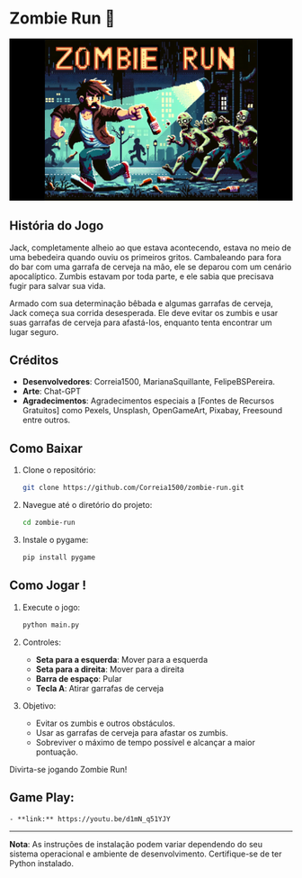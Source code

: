 # Zombie Run :beer:

![Zombie Run](assets/img/zombie-run.png)

## História do Jogo

Jack, completamente alheio ao que estava acontecendo, estava no meio de uma bebedeira quando ouviu os primeiros gritos. Cambaleando para fora do bar com uma garrafa de cerveja na mão, ele se deparou com um cenário apocalíptico. Zumbis estavam por toda parte, e ele sabia que precisava fugir para salvar sua vida.

Armado com sua determinação bêbada e algumas garrafas de cerveja, Jack começa sua corrida desesperada. Ele deve evitar os zumbis e usar suas garrafas de cerveja para afastá-los, enquanto tenta encontrar um lugar seguro.

## Créditos

- **Desenvolvedores**: Correia1500, MarianaSquillante, FelipeBSPereira.
- **Arte**: Chat-GPT 
- **Agradecimentos**: Agradecimentos especiais a [Fontes de Recursos Gratuitos] como Pexels, Unsplash, OpenGameArt, Pixabay, Freesound entre outros.

## Como Baixar

1. Clone o repositório:
    ```sh
    git clone https://github.com/Correia1500/zombie-run.git
    ```
2. Navegue até o diretório do projeto:
    ```sh
    cd zombie-run
    ```
3. Instale o pygame:
    ```sh
    pip install pygame
    ```

## Como Jogar !

1. Execute o jogo:
    ```sh
    python main.py
    ```

2. Controles:
    - **Seta para a esquerda**: Mover para a esquerda
    - **Seta para a direita**: Mover para a direita
    - **Barra de espaço**: Pular
    - **Tecla A**: Atirar garrafas de cerveja

3. Objetivo:
    - Evitar os zumbis e outros obstáculos.
    - Usar as garrafas de cerveja para afastar os zumbis.
    - Sobreviver o máximo de tempo possível e alcançar a maior pontuação.

Divirta-se jogando Zombie Run!
## Game Play: 
    - **link:** https://youtu.be/d1mN_q51YJY

---

**Nota**: As instruções de instalação podem variar dependendo do seu sistema operacional e ambiente de desenvolvimento. Certifique-se de ter Python instalado.


